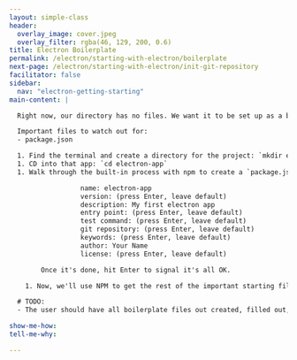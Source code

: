 ```yaml
---
layout: simple-class
header:
  overlay_image: cover.jpeg
  overlay_filter: rgba(46, 129, 200, 0.6)
title: Electron Boilerplate
permalink: /electron/starting-with-electron/boilerplate
next-page: /electron/starting-with-electron/init-git-repository
facilitator: false
sidebar:
  nav: "electron-getting-starting"
main-content: |

  Right now, our directory has no files. We want it to be set up as a base electron boilerplate. To do that, we need to go through a few steps.

  Important files to watch out for:
  - package.json

  1. Find the terminal and create a directory for the project: `mkdir electron-app`
  1. CD into that app: `cd electron-app`
  1. Walk through the built-in process with npm to create a `package.json` for the project. To do this, type `npm init` and follow along the guided questions in the terminal. If you aren't sure what to type, just press enter. For this example, you can use these responses to fill in the form:

                  name: electron-app
                  version: (press Enter, leave default)
                  description: My first electron app
                  entry point: (press Enter, leave default)
                  test command: (press Enter, leave default)
                  git repository: (press Enter, leave default)
                  keywords: (press Enter, leave default)
                  author: Your Name
                  license: (press Enter, leave default)

        Once it's done, hit Enter to signal it's all OK.

    1. Now, we'll use NPM to get the rest of the important starting files: `npm install electron-`....? Is there a NPM module to just get a boilerplate started?

  # TODO:
  - The user should have all boilerplate files out created, filled out, and saved by the end of this page. (package.json and main.js)

show-me-how:
tell-me-why:

---
```

